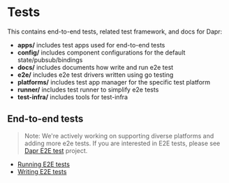 # Tests

This contains end-to-end tests, related test framework, and docs for Dapr:

* **apps/** includes test apps used for end-to-end tests
* **config/** includes component configurations for the default state/pubsub/bindings
* **docs/** includes documents how write and run e2e test
* **e2e/** includes e2e test drivers written using go testing
* **platforms/** includes test app manager for the specific test platform
* **runner/** includes test runner to simplify e2e tests
* **test-infra/** includes tools for test-infra

## End-to-end tests

> Note: We're actively working on supporting diverse platforms and adding more e2e tests. If you are interested in E2E tests, please see [Dapr E2E test](https://github.com/orgs/dapr/projects/9) project.

* [Running E2E tests](./docs/running-e2e-test.md)
* [Writing E2E tests](./docs/writing-e2e-test.md)